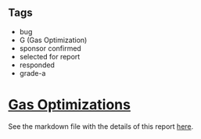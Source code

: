 ## Tags

- bug
- G (Gas Optimization)
- sponsor confirmed
- selected for report
- responded
- grade-a

# [Gas Optimizations](https://github.com/code-423n4/2022-10-holograph-findings/issues/313) 

See the markdown file with the details of this report [here](https://github.com/code-423n4/2022-10-holograph-findings/blob/main/data/oyc_109-G.md).